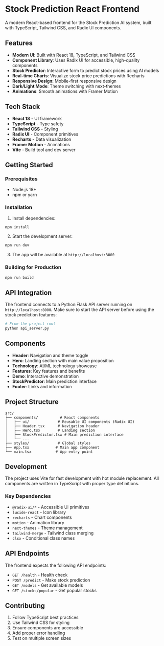 # Stock Prediction React Frontend

A modern React-based frontend for the Stock Prediction AI system, built with TypeScript, Tailwind CSS, and Radix UI components.

## Features

- **Modern UI**: Built with React 18, TypeScript, and Tailwind CSS
- **Component Library**: Uses Radix UI for accessible, high-quality components
- **Stock Predictor**: Interactive form to predict stock prices using AI models
- **Real-time Charts**: Visualize stock price predictions with Recharts
- **Responsive Design**: Mobile-first responsive design
- **Dark/Light Mode**: Theme switching with next-themes
- **Animations**: Smooth animations with Framer Motion

## Tech Stack

- **React 18** - UI framework
- **TypeScript** - Type safety
- **Tailwind CSS** - Styling
- **Radix UI** - Component primitives
- **Recharts** - Data visualization
- **Framer Motion** - Animations
- **Vite** - Build tool and dev server

## Getting Started

### Prerequisites

- Node.js 18+ 
- npm or yarn

### Installation

1. Install dependencies:
```bash
npm install
```

2. Start the development server:
```bash
npm run dev
```

3. The app will be available at `http://localhost:3000`

### Building for Production

```bash
npm run build
```

## API Integration

The frontend connects to a Python Flask API server running on `http://localhost:8000`. Make sure to start the API server before using the stock prediction features:

```bash
# From the project root
python api_server.py
```

## Components

- **Header**: Navigation and theme toggle
- **Hero**: Landing section with main value proposition
- **Technology**: AI/ML technology showcase
- **Features**: Key features and benefits
- **Demo**: Interactive demonstration
- **StockPredictor**: Main prediction interface
- **Footer**: Links and information

## Project Structure

```
src/
├── components/          # React components
│   ├── ui/             # Reusable UI components (Radix UI)
│   ├── Header.tsx      # Navigation header
│   ├── Hero.tsx        # Landing section
│   ├── StockPredictor.tsx # Main prediction interface
│   └── ...
├── styles/             # Global styles
├── App.tsx            # Main app component
└── main.tsx           # App entry point
```

## Development

The project uses Vite for fast development with hot module replacement. All components are written in TypeScript with proper type definitions.

### Key Dependencies

- `@radix-ui/*` - Accessible UI primitives
- `lucide-react` - Icon library
- `recharts` - Chart components
- `motion` - Animation library
- `next-themes` - Theme management
- `tailwind-merge` - Tailwind class merging
- `clsx` - Conditional class names

## API Endpoints

The frontend expects the following API endpoints:

- `GET /health` - Health check
- `POST /predict` - Make stock prediction
- `GET /models` - Get available models
- `GET /stocks/popular` - Get popular stocks

## Contributing

1. Follow TypeScript best practices
2. Use Tailwind CSS for styling
3. Ensure components are accessible
4. Add proper error handling
5. Test on multiple screen sizes